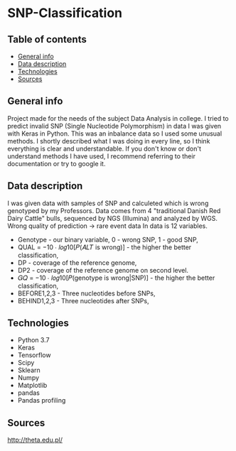 # SNP-Classification
## Table of contents
* [General info](#general-info)
* [Data description](#data-description)
* [Technologies](#technologies)
* [Sources](#sources)
## General info 
Project made for the needs of the subject Data Analysis in college. I tried to predict invalid SNP (Single Nucleotide Polymorphism) in data I was given with Keras in Python. This was an inbalance data so I used some unusual methods. 
I shortly described what I was doing in every line, so I think everything is clear and understandable. 
If you don't know or don't understand methods I have used, I recommend referring to their documentation or try to google it.
## Data description 
I was given data with samples of SNP and calculeted which is wrong genotyped by my Professors.
Data comes from 4 "traditional Danish Red Dairy Cattle" bulls, sequenced by NGS (Illumina) and analyzed by WGS.
Wrong quality of prediction -> rare event data
In data is 12 variables. 
* Genotype - our binary variable, 0 - wrong SNP, 1 - good SNP,
* QUAL = −10 ∙ 𝑙𝑜𝑔10[𝑃(𝐴𝐿𝑇 is wrong)] - the higher the better classification,
* DP - coverage of the reference genome,
* DP2 - coverage of the reference genome on second level.
* 𝐺𝑄 = −10 ∙ 𝑙𝑜𝑔10[𝑃(genotype is wrong|SNP)] - the higher the better classification,
* BEFORE1,2,3 - Three nucleotides before SNPs,
* BEHIND1,2,3 - Three nucleotides after SNPs,
## Technologies 
* Python 3.7
* Keras 
* Tensorflow
* Scipy
* Sklearn
* Numpy
* Matplotlib
* pandas
* Pandas profiling
## Sources 
http://theta.edu.pl/
